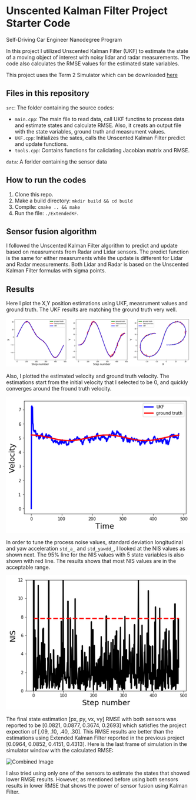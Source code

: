 # Unscented Kalman Filter Project Starter Code
Self-Driving Car Engineer Nanodegree Program

In this project I utilized Unscented Kalman Filter (UKF) to estimate the state of a moving object of interest with noisy lidar and radar measurements. The code also calculates the RMSE values for the estimated state variables. 

This project uses the Term 2 Simulator which can be downloaded [here](https://github.com/udacity/self-driving-car-sim/releases)

## Files in this repository

`src`: The folder containing the source codes:
* `main.cpp`: The main file to read data, call UKF functins to process data and estimate states and calculate RMSE. Also, it creats an output file with the state variables, ground truth and measrument values. 
* `UKF.cpp`: Initializes the sates, calls the Unscented Kalman Filter predict and update functions.
* `tools.cpp`: Contains functions for caliclating Jacobian matrix and RMSE.

`data`: A forlder containing the sensor data

## How to run the codes

1. Clone this repo.
2. Make a build directory: `mkdir build && cd build`
3. Compile: `cmake .. && make` 
4. Run the file: `./ExtendedKF`. 


## Sensor fusion algorithm
I followed the Unscented Kalman Filter algorithm to predict and update based on measruments from Radar and Lidar sensors. The predict function is the same for either measruments while the update is different for Lidar and Radar measurements. Both Lidar and Radar is based on the Unscented Kalman Filter formulas with sigma points.

## Results
Here I plot the X,Y position estimations using UKF, measrument values and ground truth. The UKF results are matching the ground truth very well. 

<img src="./output_images/Position.png" width="500" alt="Combined Image" />

Also, I plotted the estimated velocity and ground truth velocity. The estimations start from the initial velocity that I selected to be 0, and quickly converges around the fround truth velocity.  

<img src="./output_images/velocity.png" width="500" alt="Combined Image" />

In order to tune the process noise values, standard deviation longitudinal and yaw acceleration `std_a_` and `std_yawdd_`, I looked at the NIS values as shown next. The 95% line for the NIS values with 5 state variables is also shown with red line. The results shows that most NIS values are in the acceptable range.

<img src="./output_images/NIS.png" width="500" alt="Combined Image" />

The final state estimation [px, py, vx, vy] RMSE with both sensors was reported to be [0.0821, 0.0877, 0.3674, 0.2693] which satisfies the project expection of [.09, .10, .40, .30]. This RMSE results are better than the estimations using Extended Kalman Filter reported in the previous project [0.0964, 0.0852, 0.4151, 0.4313]. Here is the last frame of simulation in the simulator window with the calculated RMSE: 

<img src="./output_images/final_RMSE.png.png" width="500" alt="Combined Image" />

I also tried using only one of the sensors to estimate the states that showed lower RMSE results. However, as mentioned before using both sensors results in lower RMSE that shows the power of sensor fusion using Kalman Filter.  



